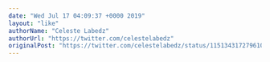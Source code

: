 ```yaml
---
date: "Wed Jul 17 04:09:37 +0000 2019"
layout: "like"
authorName: "Celeste Labedz"
authorUrl: "https://twitter.com/celestelabedz"
originalPost: "https://twitter.com/celestelabedz/status/1151343172796108800"
---
```

